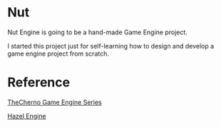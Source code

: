 # Nut
Nut Engine is going to be a hand-made Game Engine project.

I started this project just for self-learning how to design and develop a game engine project from scratch.

# Reference
[TheCherno Game Engine Series](https://www.youtube.com/watch?v=JxIZbV_XjAs&list=PLlrATfBNZ98dC-V-N3m0Go4deliWHPFwT&index=2)

[Hazel Engine](https://github.com/TheCherno/Hazel)

